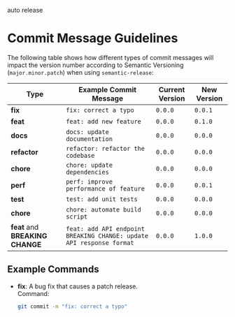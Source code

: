 
auto release
# Commit Message Guidelines

The following table shows how different types of commit messages will impact the version number according to Semantic Versioning (`major.minor.patch`) when using `semantic-release`:

| **Type**                  | **Example Commit Message**                                | **Current Version** | **New Version** |
|---------------------------|----------------------------------------------------------|---------------------|-----------------|
| **fix**                    | `fix: correct a typo`                                    | `0.0.0`             | `0.0.1`         |
| **feat**                   | `feat: add new feature`                                  | `0.0.0`             | `0.1.0`         |
| **docs**                   | `docs: update documentation`                             | `0.0.0`             | `0.0.0`         |
| **refactor**               | `refactor: refactor the codebase`                        | `0.0.0`             | `0.0.0`         |
| **chore**                  | `chore: update dependencies`                             | `0.0.0`             | `0.0.0`         |
| **perf**                   | `perf: improve performance of feature`                   | `0.0.0`             | `0.0.1`         |
| **test**                   | `test: add unit tests`                                   | `0.0.0`             | `0.0.0`         |
| **chore**                  | `chore: automate build script`                           | `0.0.0`             | `0.0.0`         |
| **feat** and **BREAKING CHANGE** | `feat: add API endpoint BREAKING CHANGE: update API response format` | `0.0.0`  | `1.0.0`         |

## Example Commands

- **fix**: A bug fix that causes a patch release.  
  Command:  
  ```bash
  git commit -m "fix: correct a typo"
